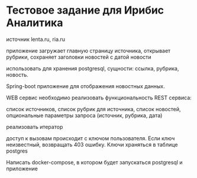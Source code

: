# Тестовое задание для Ирибис Аналитика

иcточник lenta.ru, ria.ru

приложение загружает главную страницу источника, открывает рубрики, сохраняет заголовки новостей с датой новости

использовать для хранения postgresql, 
сущности: ссылка, рубрика, новость.

Spring-boot приложение для отображения новостных данных.

WEB сервис необходимо реализовать функциональность REST сервиса:

список источников,
список рубрик для источника,
список новостей, опциональные параметры запроса (источник, рубрика, дата)

реализовать итератор

доступ к вызовам происходит с ключом пользователя. Если ключ неизвестный, возвращать 403 ошибку. Ключи храняться в таблице postgres

Написать docker-compose, в котором будет запускаться postgresql и приложение